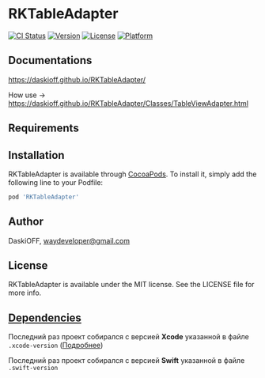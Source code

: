 # RKTableAdapter

[![CI Status](https://img.shields.io/travis/DaskiOFF/RKTableAdapter.svg?style=flat)](https://travis-ci.org/DaskiOFF/RKTableAdapter)
[![Version](https://img.shields.io/cocoapods/v/RKTableAdapter.svg?style=flat)](https://cocoapods.org/pods/RKTableAdapter)
[![License](https://img.shields.io/cocoapods/l/RKTableAdapter.svg?style=flat)](https://cocoapods.org/pods/RKTableAdapter)
[![Platform](https://img.shields.io/cocoapods/p/RKTableAdapter.svg?style=flat)](https://cocoapods.org/pods/RKTableAdapter)

## Documentations

https://daskioff.github.io/RKTableAdapter/

How use -> https://daskioff.github.io/RKTableAdapter/Classes/TableViewAdapter.html

## Requirements

## Installation

RKTableAdapter is available through [CocoaPods](https://cocoapods.org). To install
it, simply add the following line to your Podfile:

```ruby
pod 'RKTableAdapter'
```

## Author

DaskiOFF, waydeveloper@gmail.com

## License

RKTableAdapter is available under the MIT license. See the LICENSE file for more info.

## [Dependencies](https://ios-factor.com/dependencies)
Последний раз проект собирался с версией **Xcode** указанной в файле ```.xcode-version``` ([Подробнее](https://github.com/fastlane/ci/blob/master/docs/xcode-version.md))

Последний раз проект собирался с версией **Swift** указанной в файле ```.swift-version```